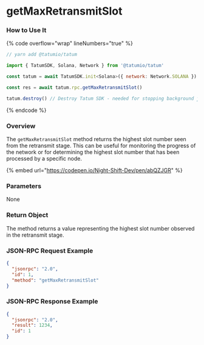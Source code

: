 # getMaxRetransmitSlot

### How to Use It

{% code overflow="wrap" lineNumbers="true" %}
```javascript
// yarn add @tatumio/tatum

import { TatumSDK, Solana, Network } from '@tatumio/tatum'

const tatum = await TatumSDK.init<Solana>({ network: Network.SOLANA })

const res = await tatum.rpc.getMaxRetransmitSlot()

tatum.destroy() // Destroy Tatum SDK - needed for stopping background jobs
```
{% endcode %}

### Overview

The `getMaxRetransmitSlot` method returns the highest slot number seen from the retransmit stage. This can be useful for monitoring the progress of the network or for determining the highest slot number that has been processed by a specific node.

{% embed url="https://codepen.io/Night-Shift-Dev/pen/abQZJGR" %}

### Parameters

None

### Return Object

The method returns a value representing the highest slot number observed in the retransmit stage.

### JSON-RPC Request Example

```json
{
  "jsonrpc": "2.0",
  "id": 1,
  "method": "getMaxRetransmitSlot"
}
```

### JSON-RPC Response Example

```json
{
  "jsonrpc": "2.0",
  "result": 1234,
  "id": 1
}
```
